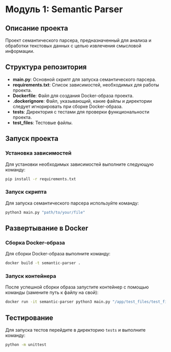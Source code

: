 # Модуль 1: Semantic Parser

## Описание проекта

Проект семантического парсера, предназначенный для анализа и обработки текстовых данных с целью извлечения смысловой информации.

## Структура репозитория

- **main.py**: Основной скрипт для запуска семантического парсера.
- **requirements.txt**: Список зависимостей, необходимых для работы проекта.
- **Dockerfile**: Файл для создания Docker-образа проекта.
- **.dockerignore**: Файл, указывающий, какие файлы и директории следует игнорировать при сборке Docker-образа.
- **tests**: Директория с тестами для проверки функциональности проекта.
- **test_files**: Тестовые файлы.

## Запуск проекта

### Установка зависимостей

Для установки необходимых зависимостей выполните следующую команду:

```bash
pip install -r requirements.txt
```

### Запуск скрипта

Для запуска семантического парсера используйте команду:

```bash
python3 main.py "path/to/your/file"
```

## Развертывание в Docker

### Сборка Docker-образа

Для сборки Docker-образа выполните команду:

```bash
docker build -t semantic-parser .
```

### Запуск контейнера

После успешной сборки образа запустите контейнер с помощью команды (замените путь к файлу на свой):

```bash
docker run -it semantic-parser python3 main.py "/app/test_files/test_file.pdf"
```

## Тестирование

Для запуска тестов перейдите в директорию `tests` и выполните команду:

```bash
python -m unittest
```



